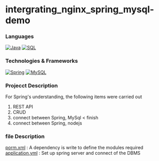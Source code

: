 # intergrating_nginx_spring_mysql-demo
### Languages
[![Java](https://img.shields.io/badge/java-black?style=for-the-badge&logo=java)](https://github.com/parkgeounyoung/intergrating_nginx_spring_mysql-demo)
[![SQL](https://img.shields.io/badge/SQL-black?style=for-the-badge&logo=SQL)](https://github.com/parkgeounyoung/intergrating_nginx_spring_mysql-demo)

### Technologies & Frameworks
[![Spring](https://img.shields.io/badge/spring-black?style=for-the-badge&logo=spring)](https://github.com/parkgeounyoung/intergrating_nginx_spring_mysql-demo)
[![MySQL](https://img.shields.io/badge/MySQL-black?style=for-the-badge&logo=MySQL)](https://github.com/parkgeounyoung/intergrating_nginx_spring_mysql-demo)

### Projecct Description
For Spring's understanding, the following items were carried out
1. REST API
2. CRUD
3. connect between Spring, MySql < finish
4. connect between Spring, nodejs

### file Description
[porm.xml](https://github.com/parkgeounyoung/intergrating_nginx_spring_mysql-demo/blob/main/pom.xml) : A dependency is write to define the modules required
[application.yml](https://github.com/parkgeounyoung/intergrating_nginx_spring_mysql-demo/blob/main/src/main/resources/application.yml) : Set up spring server  and  connect of the DBMS
